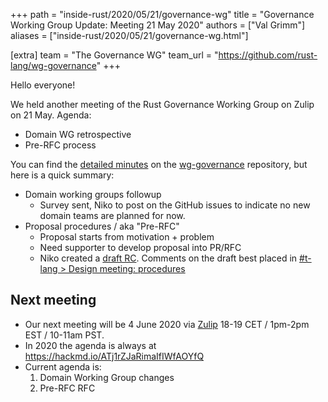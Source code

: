 +++
path = "inside-rust/2020/05/21/governance-wg"
title = "Governance Working Group Update: Meeting 21 May 2020"
authors = ["Val Grimm"]
aliases = ["inside-rust/2020/05/21/governance-wg.html"]

[extra]
team = "The Governance WG"
team_url = "https://github.com/rust-lang/wg-governance"
+++

Hello everyone! 

We held another meeting of the Rust Governance Working Group on Zulip on 21 May.
Agenda:

- Domain WG retrospective
- Pre-RFC process

You can find the [detailed minutes](https://github.com/rust-lang/wg-governance/blob/master/minutes/2020.05.21.md) 
on the [wg-governance](https://github.com/rust-lang/wg-governance) repository, but here is a quick summary: 
* Domain working groups followup
  - Survey sent, Niko to post on the GitHub issues to indicate no new domain teams are planned for now.
* Proposal procedures / aka "Pre-RFC"
  - Proposal starts from motivation + problem
  - Need supporter to develop proposal into PR/RFC
  - Niko created a [draft RC](https://hackmd.io/StXzJPw7SriuM4COL_YfEw). 
    Comments on the draft best placed in [#t-lang > Design meeting: procedures](https://rust-lang.zulipchat.com/#narrow/stream/213817-t-lang/topic/Design.20meeting.3A.20procedures)

## Next meeting
* Our next meeting will be 4 June 2020 via [Zulip](https://rust-lang.zulipchat.com/#narrow/stream/223182-wg-governance) 18-19 CET / 1pm-2pm EST / 10-11am PST.
* In 2020 the agenda is always at <https://hackmd.io/ATj1rZJaRimaIfIWfAOYfQ>
* Current agenda is:
    1. Domain Working Group changes
    2. Pre-RFC RFC 

[wg-governance]: https://github.com/rust-lang/wg-governance/
[detailed minutes]: https://github.com/rust-lang/wg-governance/blob/master/minutes/2020.03.12.md
[Zulip thread]: https://rust-lang.zulipchat.com/#narrow/stream/223182-wg-governance/topic/meeting.202020-03-12
